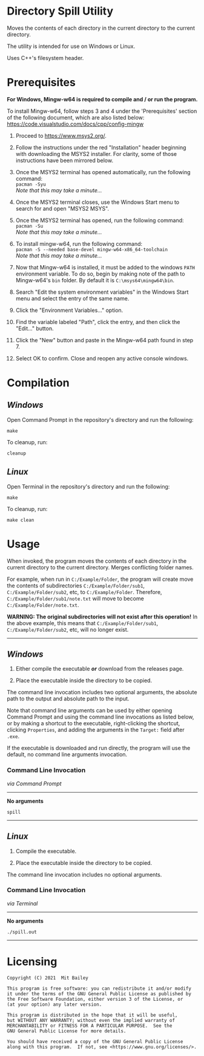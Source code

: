 # Directory Spill Utility
Moves the contents of each directory in the current directory to the current directory.

The utility is intended for use on Windows or Linux.

Uses C++'s filesystem header.

# Prerequisites
__For Windows, Mingw-w64 is required to compile and / or run the program.__

To install Mingw-w64, follow steps 3 and 4 under the 'Prerequisites' section of the following document, which are also listed below:  
https://code.visualstudio.com/docs/cpp/config-mingw  

1. Proceed to https://www.msys2.org/.
2. Follow the instructions under the red "Installation" header beginning with downloading the MSYS2 installer. For clarity, some of those instructions have been mirrored below.
3. Once the MSYS2 terminal has opened automatically, run the following command:  
   `pacman -Syu`  
   _Note that this may take a minute..._

4. Once the MSYS2 terminal closes, use the Windows Start menu to search for and open "MSYS2 MSYS".
5. Once the MSYS2 terminal has opened, run the following command:  
   `pacman -Su`  
    _Note that this may take a minute..._   
6. To install mingw-w64, run the following command:  
   `pacman -S --needed base-devel mingw-w64-x86_64-toolchain`  
   _Note that this may take a minute..._   
7. Now that Mingw-w64 is installed, it must be added to the windows `PATH` environment variable. To do so, begin by making note of the path to Mingw-w64's `bin` folder. By default it is `C:\msys64\mingw64\bin`.
8. Search "Edit the system environment variables" in the Windows Start menu and select the entry of the same name.
9. Click the "Environment Variables..." option.
10. Find the variable labeled "Path", click the entry, and then click the "Edit..." button.
11. Click the "New" button and paste in the Mingw-w64 path found in step 7.
12. Select OK to confirm. Close and reopen any active console windows.


# Compilation
## ___Windows___
Open Command Prompt in the repository's directory and run the following:

`make`

To cleanup, run:

`cleanup`

## ___Linux___
Open Terminal in the repository's directory and run the following:

`make`

To cleanup, run:

`make clean`

# Usage

When invoked, the program moves the contents of each directory in the current directory to the current directory. Merges conflicting folder names.

For example, when run in `C:/Example/Folder`, the program will create move the contents of subdirectories `C:/Example/Folder/sub1`, `C:/Example/Folder/sub2`, etc, to `C:/Example/Folder`. Therefore, `C:/Example/Folder/sub1/note.txt` will move to become `C:/Example/Folder/note.txt`.

__WARNING: The original subdirectories will not exist after this operation!__ In the above example, this means that `C:/Example/Folder/sub1`, `C:/Example/Folder/sub2`, etc, will no longer exist.
___
## ___Windows___
1. Either compile the executable ___or___ download from the releases page.

2. Place the executable inside the directory to be copied.
  
The command line invocation includes two optional arguments, the absolute path to the output and absolute path to the input.

Note that command line arguments can be used by either opening Command Prompt and using the command line invocations as listed below, or by making a shortcut to the executable, right-clicking the shortcut, clicking `Properties`, and adding the arguments in the `Target:` field after `.exe`.

If the executable is downloaded and run directly, the program will use the default, no command line arguments invocation.

### Command Line Invocation
_via Command Prompt_
___
__No arguments__

`spill`
___

## ___Linux___
1. Compile the executable.

2. Place the executable inside the directory to be copied.
  
The command line invocation includes no optional arguments.

### Command Line Invocation
_via Terminal_
___
__No arguments__

`./spill.out`
___


# Licensing

    Copyright (C) 2021  Mit Bailey

    This program is free software: you can redistribute it and/or modify
    it under the terms of the GNU General Public License as published by
    the Free Software Foundation, either version 3 of the License, or
    (at your option) any later version.

    This program is distributed in the hope that it will be useful,
    but WITHOUT ANY WARRANTY; without even the implied warranty of
    MERCHANTABILITY or FITNESS FOR A PARTICULAR PURPOSE.  See the
    GNU General Public License for more details.

    You should have received a copy of the GNU General Public License
    along with this program.  If not, see <https://www.gnu.org/licenses/>.